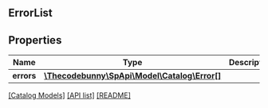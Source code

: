 ## ErrorList

## Properties

Name | Type | Description | Notes
------------ | ------------- | ------------- | -------------
**errors** | [**\Thecodebunny\SpApi\Model\Catalog\Error[]**](Error.md) |  |

[[Catalog Models]](../) [[API list]](../../Api) [[README]](../../../README.md)
